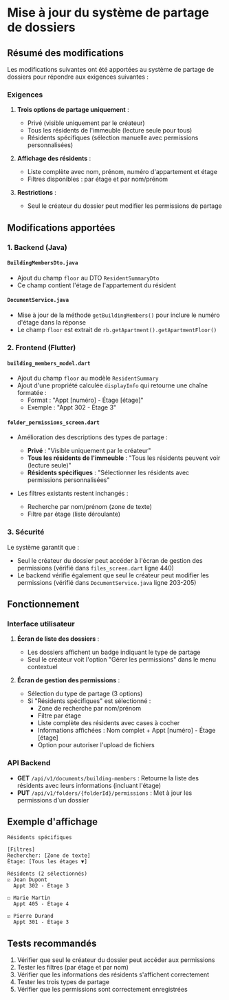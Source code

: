 # Mise à jour du système de partage de dossiers

## Résumé des modifications

Les modifications suivantes ont été apportées au système de partage de dossiers pour répondre aux exigences suivantes :

### Exigences

1. **Trois options de partage uniquement** :
   - Privé (visible uniquement par le créateur)
   - Tous les résidents de l'immeuble (lecture seule pour tous)
   - Résidents spécifiques (sélection manuelle avec permissions personnalisées)

2. **Affichage des résidents** :
   - Liste complète avec nom, prénom, numéro d'appartement et étage
   - Filtres disponibles : par étage et par nom/prénom

3. **Restrictions** :
   - Seul le créateur du dossier peut modifier les permissions de partage

## Modifications apportées

### 1. Backend (Java)

#### `BuildingMembersDto.java`
- Ajout du champ `floor` au DTO `ResidentSummaryDto`
- Ce champ contient l'étage de l'appartement du résident

#### `DocumentService.java`
- Mise à jour de la méthode `getBuildingMembers()` pour inclure le numéro d'étage dans la réponse
- Le champ `floor` est extrait de `rb.getApartment().getApartmentFloor()`

### 2. Frontend (Flutter)

#### `building_members_model.dart`
- Ajout du champ `floor` au modèle `ResidentSummary`
- Ajout d'une propriété calculée `displayInfo` qui retourne une chaîne formatée :
  - Format : "Appt [numéro] - Étage [étage]"
  - Exemple : "Appt 302 - Étage 3"

#### `folder_permissions_screen.dart`
- Amélioration des descriptions des types de partage :
  - **Privé** : "Visible uniquement par le créateur"
  - **Tous les résidents de l'immeuble** : "Tous les résidents peuvent voir (lecture seule)"
  - **Résidents spécifiques** : "Sélectionner les résidents avec permissions personnalisées"

- Les filtres existants restent inchangés :
  - Recherche par nom/prénom (zone de texte)
  - Filtre par étage (liste déroulante)

### 3. Sécurité

Le système garantit que :
- Seul le créateur du dossier peut accéder à l'écran de gestion des permissions (vérifié dans `files_screen.dart` ligne 440)
- Le backend vérifie également que seul le créateur peut modifier les permissions (vérifié dans `DocumentService.java` ligne 203-205)

## Fonctionnement

### Interface utilisateur

1. **Écran de liste des dossiers** :
   - Les dossiers affichent un badge indiquant le type de partage
   - Seul le créateur voit l'option "Gérer les permissions" dans le menu contextuel

2. **Écran de gestion des permissions** :
   - Sélection du type de partage (3 options)
   - Si "Résidents spécifiques" est sélectionné :
     - Zone de recherche par nom/prénom
     - Filtre par étage
     - Liste complète des résidents avec cases à cocher
     - Informations affichées : Nom complet + Appt [numéro] - Étage [étage]
     - Option pour autoriser l'upload de fichiers

### API Backend

- **GET** `/api/v1/documents/building-members` : Retourne la liste des résidents avec leurs informations (incluant l'étage)
- **PUT** `/api/v1/folders/{folderId}/permissions` : Met à jour les permissions d'un dossier

## Exemple d'affichage

```
Résidents spécifiques

[Filtres]
Rechercher: [Zone de texte]
Étage: [Tous les étages ▼]

Résidents (2 sélectionnés)
☑ Jean Dupont
  Appt 302 - Étage 3

☐ Marie Martin
  Appt 405 - Étage 4

☑ Pierre Durand
  Appt 301 - Étage 3
```

## Tests recommandés

1. Vérifier que seul le créateur du dossier peut accéder aux permissions
2. Tester les filtres (par étage et par nom)
3. Vérifier que les informations des résidents s'affichent correctement
4. Tester les trois types de partage
5. Vérifier que les permissions sont correctement enregistrées

